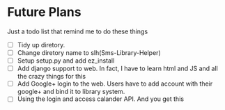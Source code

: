 # Future Plans

Just a todo list that remind me to do these things

 - [ ] Tidy up diretory. 
 - [ ] Change diretory name to slh(Sms-Library-Helper)
 - [ ] Setup setup.py and add ez\_install
 - [ ] Add django support to web. In fact, I have to learn html and JS and all the crazy things for this
 - [ ] Add Google+ login to the web. Users have to add account with their google+ and bind it to library system.
 - [ ] Using the login and access calander API. And you get this
